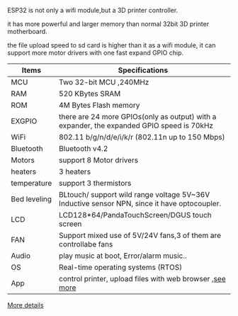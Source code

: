 
ESP32 is not only a wifi module,but a 3D printer controller.  

it has more powerful and larger memory than normal 32bit 3D printer motherboard.

the file upload speed to sd card is higher than it as a wifi module, it can support more motor drivers with one fast expand GPIO chip.

Items | Specifications  
--- | --- 
MCU | Two 32-bit MCU ,240MHz
RAM |  520 KBytes SRAM |	
ROM |  4M Bytes Flash memory
EXGPIO | there are 24 more GPIOs(only as output) with a expander, the expanded GPIO speed is 70kHz
WiFi |  802.11 b/g/n/d/e/i/k/r (802.11n up to 150 Mbps)
Bluetooth | Bluetooth v4.2
Motors | support 8 Motor drivers
heaters | 3 heaters
temperature | support 3 thermistors
Bed leveling    | 	  BLtouch/ support wild range voltage 5V~36V Inductive sensor NPN, since it have optocoupler.
LCD   | 	LCD128*64/PandaTouchScreen/DGUS touch screen
FAN | Support mixed use of 5V/24V fans,3 of them are controllabe fans
Audio |  play music at boot, Error/alarm music..
OS | Real-time operating systems (RTOS)
App | control printer, upload files with web browser ,[see more](https://github.com/luc-github/ESP3D-WEBUI)

[More details](https://hackaday.io/project/180298-esp32-has-not-enough-gpio)
